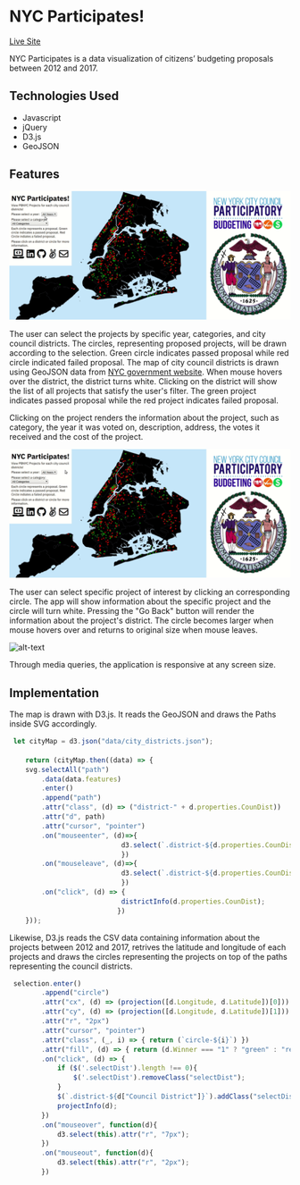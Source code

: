 # NYC Participates!

[Live Site](http://bumsookim.net/nycParticipates/)

NYC Participates is a data visualization of citizens’ budgeting proposals between 2012 and 2017.

## Technologies Used
+ Javascript
+ jQuery
+ D3.js
+ GeoJSON

## Features

[Feature_1]:https://raw.githubusercontent.com/bkim3395/nycParticipates/master/images/image_1.gif "Feature_1"
![alt-text][Feature_1]

The user can select the projects by specific year, categories, and city council districts. The circles, representing proposed projects, will be drawn according to the selection. Green circle indicates passed proposal while red circle indicated failed proposal. The map of city council districts is drawn using GeoJSON data from [NYC government website](https://www1.nyc.gov/site/planning/data-maps/open-data/districts-download-metadata.page). When mouse hovers over the district, the district turns white. Clicking on the district will show the list of all projects that satisfy the user's filter. The green project indicates passed proposal while the red project indicates failed proposal.

Clicking on the project renders the information about the project, such as category, the year it was voted on, description, address, the votes it received and the cost of the project.


[Feature_2]:https://raw.githubusercontent.com/bkim3395/nycParticipates/master/images/Feature_3.gif "Feature_2"
![alt-text][Feature_2]

The user can select specific project of interest by clicking an corresponding circle. The app will show information about the specific project and the circle will turn white. Pressing the "Go Back" button will render the information about the project's district. The circle becomes larger when mouse hovers over and returns to original size when mouse leaves.

[Feature_3]:https://raw.githubusercontent.com/bkim3395/nycParticipates/master/images/Responsive_Compressed.gif "Feature_3"
![alt-text][Feature_3]

Through media queries, the application is responsive at any screen size.

## Implementation

The map is drawn with D3.js. It reads the GeoJSON and draws the Paths inside SVG accordingly.

```javascript
 let cityMap = d3.json("data/city_districts.json");

    return (cityMap.then((data) => {
    svg.selectAll("path")
        .data(data.features)
        .enter()
        .append("path")
        .attr("class", (d) => ("district-" + d.properties.CounDist))
        .attr("d", path)
        .attr("cursor", "pointer")
        .on("mouseenter", (d)=>{
                            d3.select(`.district-${d.properties.CounDist}`).attr("fill", "white")
                            })
        .on("mouseleave", (d)=>{
                            d3.select(`.district-${d.properties.CounDist}`).attr("fill", "black")
                            })
        .on("click", (d) => {
                            districtInfo(d.properties.CounDist);
                           })       
    }));
```

Likewise, D3.js reads the CSV data containing information about the projects between 2012 and 2017, retrives the latitude and longitude of each projects and draws the circles representing the projects on top of the paths representing the council districts.

```javascript
 selection.enter()
        .append("circle")
        .attr("cx", (d) => (projection([d.Longitude, d.Latitude])[0]))
        .attr("cy", (d) => (projection([d.Longitude, d.Latitude])[1]))
        .attr("r", "2px")
        .attr("cursor", "pointer")
        .attr("class", (_, i) => { return (`circle-${i}`) })
        .attr("fill", (d) => { return (d.Winner === "1" ? "green" : "red"); })
        .on("click", (d) => {
            if ($('.selectDist').length !== 0){
                $('.selectDist').removeClass("selectDist");
            }
            $(`.district-${d["Council District"]}`).addClass("selectDist");
            projectInfo(d);
        })
        .on("mouseover", function(d){
            d3.select(this).attr("r", "7px");
        })
        .on("mouseout", function(d){
            d3.select(this).attr("r", "2px");
        })
```